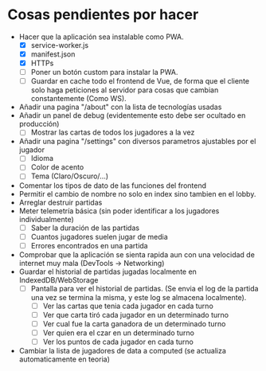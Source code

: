 # Cosas pendientes por hacer
- Hacer que la aplicación sea instalable como PWA.
    - [x] service-worker.js
    - [x] manifest.json
    - [x] HTTPs
    - [ ] Poner un botón custom para instalar la PWA.
    - [ ] Guardar en cache todo el frontend de Vue, de forma que el cliente solo haga peticiones al servidor para cosas que cambian constantemente (Como WS).
- Añadir una pagina "/about" con la lista de tecnologías usadas
- Añadir un panel de debug (evidentemente esto debe ser ocultado en producción)
    - [ ] Mostrar las cartas de todos los jugadores a la vez
- Añadir una pagina "/settings" con diversos parametros ajustables por el jugador
    - [ ] Idioma
    - [ ] Color de acento
    - [ ] Tema (Claro/Oscuro/...)
- Comentar los tipos de dato de las funciones del frontend
- Permitir el cambio de nombre no solo en index sino tambien en el lobby.
- Arreglar destruir partidas
- Meter telemetría básica (sin poder identificar a los jugadores individualmente)
    - [ ] Saber la duración de las partidas
    - [ ] Cuantos jugadores suelen jugar de media
    - [ ] Errores encontrados en una partida
- Comprobar que la aplicación se sienta rapida aun con una velocidad de internet muy mala (DevTools -> Networking)
- Guardar el historial de partidas jugadas localmente en IndexedDB/WebStorage
    - [ ] Pantalla para ver el historial de partidas. (Se envia el log de la partida una vez se termina la misma, y este log se almacena localmente).
        - [ ] Ver las cartas que tenia cada jugador en cada turno
        - [ ] Ver que carta tiró cada jugador en un determinado turno
        - [ ] Ver cual fue la carta ganadora de un determinado turno
        - [ ] Ver quien era el czar en un determinado turno
        - [ ] Ver los puntos de cada jugador en cada turno
- Cambiar la lista de jugadores de data a computed (se actualiza automaticamente en teoria)

